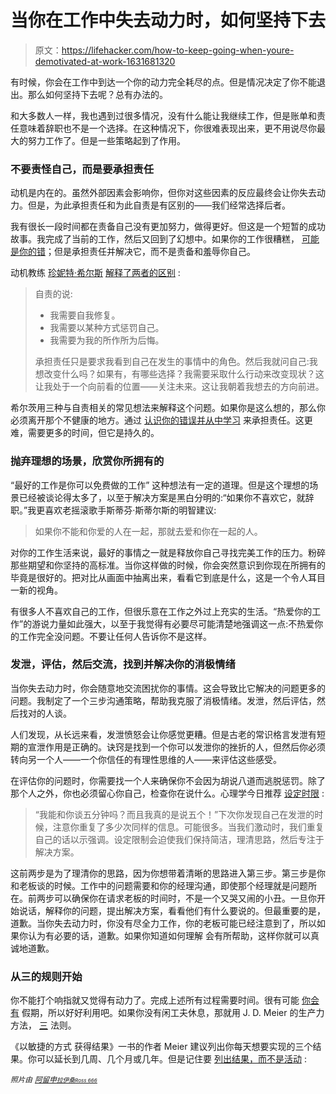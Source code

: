 # 当你在工作中失去动力时，如何坚持下去

> 原文：<https://lifehacker.com/how-to-keep-going-when-youre-demotivated-at-work-1631681320>

有时候，你会在工作中到达一个你的动力完全耗尽的点。但是情况决定了你不能退出。那么如何坚持下去呢？总有办法的。



和大多数人一样，我也遇到过很多情况，没有什么能让我继续工作，但是账单和责任意味着辞职也不是一个选择。在这种情况下，你很难表现出来，更不用说尽你最大的努力工作了。但是一些策略起到了作用。

### 不要责怪自己，而是要承担责任

动机是内在的。虽然外部因素会影响你，但你对这些因素的反应最终会让你失去动力。但是，为此承担责任和为此自责是有区别的——我们经常选择后者。

我有很长一段时间都在责备自己没有更加努力，做得更好。但这是一个短暂的成功故事。我完成了当前的工作，然后又回到了幻想中。如果你的工作很糟糕， [可能是你的错](https://lifehacker.com/if-your-job-sucks-it-might-be-your-fault-let-s-fix-th-5936851)；但是承担责任并解决它，而不是责备和羞辱你自己。

动机教练 [珍妮特·希尔斯](http://janethilts.com/meet-janet) [解释了两者的区别](http://clearing-pathways.com/self-blame-or-personal-responsibility) :

> 自责的说:
> 
> *   我需要自我修复。
> *   我需要以某种方式惩罚自己。
> *   我需要为我的所作所为后悔。
> 
> 承担责任只是要求我看到自己在发生的事情中的角色。然后我就问自己:我想改变什么吗？如果有，有哪些选择？我需要采取什么行动来改变现状？这让我处于一个向前看的位置——关注未来。这让我朝着我想去的方向前进。

希尔茨用三种与自责相关的常见想法来解释这个问题。如果你是这么想的，那么你必须离开那个不健康的地方。通过 [认识你的错误并从中学习](https://lifehacker.com/how-to-identify-and-learn-from-your-mistakes-5863490) 来承担责任。这更难，需要更多的时间，但它是持久的。

### 抛弃理想的场景，欣赏你所拥有的

“最好的工作是你可以免费做的工作” 这种想法有一定的道理。但是这个理想的场景已经被谈论得太多了，以至于解决方案是黑白分明的:“如果你不喜欢它，就辞职。”我更喜欢老摇滚歌手斯蒂芬·斯蒂尔斯的明智建议:

> 如果你不能和你爱的人在一起，那就去爱和你在一起的人。

对你的工作生活来说，最好的事情之一就是释放你自己寻找完美工作的压力。粉碎那些期望和你坚持的高标准。当你这样做的时候，你会突然意识到你现在所拥有的毕竟是很好的。把对比从画面中抽离出来，看看它到底是什么，这是一个令人耳目一新的视角。

有很多人不喜欢自己的工作，但很乐意在工作之外过上充实的生活。“热爱你的工作”的游说力量如此强大，以至于我觉得有必要尽可能清楚地强调这一点:不热爱你的工作完全没问题。不要让任何人告诉你不是这样。

### 发泄，评估，然后交流，找到并解决你的消极情绪

当你失去动力时，你会随意地交流困扰你的事情。这会导致比它解决的问题更多的问题。我制定了一个三步沟通策略，帮助我克服了消极情绪。发泄，然后评估，然后找对的人谈。

人们发现，从长远来看，发泄愤怒会让你感觉更糟。但是古老的常识格言发泄有短期的宣泄作用是正确的。诀窍是找到一个你可以发泄你的挫折的人，但然后你必须转向另一个人——一个你信任的有理性思维的人——来评估这些感受。

在评估你的问题时，你需要找一个人来确保你不会因为胡说八道而逃脱惩罚。除了那个人之外，你也必须留心你自己，检查你在说什么。心理学今日推荐 [设定时限](http://www.psychologytoday.com/blog/design-your-path/201108/anger-management-the-five-ws-healthy-venting) :

> “我能和你谈五分钟吗？而且我真的是说五个！”下次你发现自己在发泄的时候，注意你重复了多少次同样的信息。可能很多。当我们激动时，我们重复自己的话以示强调。设定限制会迫使我们保持简洁，理清思路，然后专注于解决方案。

这前两步是为了理清你的思路，因为你想带着清晰的思路进入第三步。第三步是你和老板谈的时候。工作中的问题需要和你的经理沟通，即使那个经理就是问题所在。前两步可以确保你在请求老板的时间时，不是一个又哭又闹的小丑。一旦你开始说话，解释你的问题，提出解决方案，看看他们有什么要说的。但最重要的是，道歉。当你失去动力时，你没有尽全力工作，你的老板可能已经注意到了，所以如果你认为有必要的话，道歉。如果你知道如何理解 会有所帮助，这样你就可以真诚地道歉。

### 从三的规则开始

你不能打个响指就又觉得有动力了。完成上述所有过程需要时间。很有可能 [你会有](http://lifehacker.com/over-60-percent-of-lifehacker-readers-feel-guilty-about-30906380) 假期，所以好好利用吧。如果你没有闲工夫休息，那就用 J. D. Meier 的生产力方法， [三](https://lifehacker.com/employ-the-rule-of-3-for-daily-weekly-and-annual-pro-1513751381) 法则。

《以敏捷的方式 获得结果》一书的作者 Meier 建议列出你每天想要实现的三个结果。你可以延长到几周、几个月或几年。但是记住要 [列出结果，而不是活动](http://sourcesofinsight.com/the-rule-of-3/) :

*<small>照片由</small>* [*<small>阿留申</small>*](http://www.shutterstock.com/pic.mhtml?id=153644639&src=id)*<small></small>*<small>[*<small>拉伊桑</small>*](http://www.freeimages.com/photo/286892)*<small></small>*<small>[*<small>Ross 666</small>*](http://www.freeimages.com/photo/924207)*<small></small>*</small></small>

<small><small><small></small></small></small>
